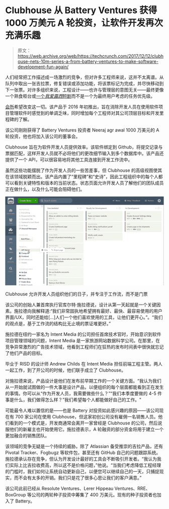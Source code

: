 # Clubhouse 从 Battery Ventures 获得 1000 万美元 A 轮投资，让软件开发再次充满乐趣 

> 原文：<https://web.archive.org/web/https://techcrunch.com/2017/12/12/clubhouse-nets-10m-series-a-from-battery-ventures-to-make-software-development-fun-again/>

人们经常把工作描述成一场激烈的竞争，但对许多工程师来说，这并不太离谱。从队列中取出一张吉拉票，修复错误或添加功能，将该票标记为完成，并尽快移动到下一张票。对许多组织来说，工程设计——也许与管理层的意图无关——最终更像一个熟食柜台或[一个*我爱露西*短剧](https://web.archive.org/web/20221206000358/https://www.youtube.com/watch?v=8NPzLBSBzPI)而不是一个为最终用户考虑的任务优先级。

[会所](https://web.archive.org/web/20221206000358/https://clubhouse.io/)希望改变这一切。该产品于 2016 年初推出，旨在消除开发人员在使用软件项目管理软件时感觉到的单调乏味，同时增加每个工程师对其公司顶层目标和开发里程碑的了解。

该公司刚刚获得了 Battery Ventures 投资者 Neeraj agr awal 1000 万美元的 A 轮投资，他也将加入该公司的董事会。

Clubhouse 旨在为软件开发人员提供效率。该软件绑定到 Github，将提交记录与票据匹配，这样开发人员就不必将他们的更改细节输入到多个数据库中。该产品还提供了一个 API，可以很容易地将其他工具连接到开发工作流中。

虽然这些功能摆脱了作为开发人员的一些苦差事，但 Clubhouse 的高级视图使其在该领域脱颖而出。该产品内置了“里程碑”和“史诗”，因此工程组织中的每个人都可以看到关键特性和版本的当前状态。状态页面允许开发人员了解他们的团队成员正在做什么，以及什么可能会阻碍他们。

![](img/e5001249aad90c610d0295c0e43a4eba.png)

Clubhouse 允许开发人员组织他们的日子，并专注于工作流，而不是门票

该公司的创始人兼首席执行官库尔特·施拉德说，设计从第一天起就是一个关键因素。施拉德向我解释道:“我们非常固执地希望拥有最好、最快、最容易使用的用户界面/UX，同时还能给[…]人们一个他们喜欢使用的工具，让他们更开心。”。“我们的观点是，基于工作流的结构比无止境的票证堆更好。”

施拉德在纽约一家名为 Intent Media 的公司担任首席技术官时，开始意识到软件项目管理领域的问题，Intent Media 是一家旅游网站数据科学公司。在那里，在竞争异常激烈的广告技术领域，他看到工程师们在狂热的发布时间表中很快就忘记了他们产品的目标。

毕业于 RISD 的设计师 Andrew Childs 在 Intent Media 担任前端工程主管。两人一起工作，到了开公司的时候，他们联手成立了 Clubhouse。

对施拉德来说，产品设计是他们在发布前早期工作的一个关键方面。“我认为我们从一开始就试图做的一件大事是设计产品，以便组织的每个层面都能看到正在发生的事情。你可以从“作为开发人员，我需要做些什么？”“我们本季度要做的 4-5 件事是什么，我们做得怎么样？”我们希望每个人都能做好自己的工作。"

可能最令人难以置信的是——也是 Battery 对投资如此感兴趣的原因——该公司现在有 700 家公司在使用 Clubhouse，但这家初创公司没有雇佣一名销售人员。他们看到的一个模式是，开发商通常会离开一家曾经是 Clubhouse 的公司，然后说服他们的新雇主也开始使用它。施拉德表示，A 轮融资的部分资金将用于建立一个更加融合的销售团队。

该领域的竞争无疑是一个持续的威胁。除了 Atlassian 备受推崇的吉拉产品，还有 Pivotal Tracker、Fogbugz 等软件包，甚至还有 GitHub 自己的问题跟踪系统。施拉德承认存在竞争，但认为开发设计最好的工具会不断吸引开发者。“我认为我们实际上比吉拉收费高，所以这不是价格问题，”他说。“当我们考虑降低工程经理的门槛时，我们如何让系统自动更新自己，以便您可以继续自己的一天，只捕捉现实，而不会有太多的开销。我们只是花了很多心思让我们的客户满意。”

该公司此前已经从 Resolute Ventures、Lerer Hippeau Ventures、RRE、BoxGroup 等公司的两轮种子投资中筹集了 400 万美元。现有的种子投资者也加入了 Battery。